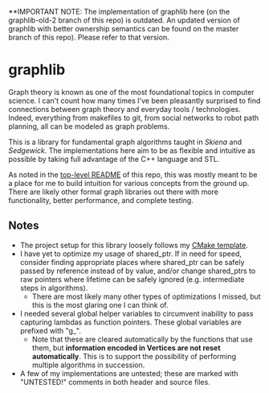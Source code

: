 **IMPORTANT NOTE: The implementation of graphlib here (on the graphlib-old-2 branch of this repo) is outdated. An updated version of graphlib with better ownership semantics can be found on the master branch of this repo). Please refer to that version.

# graphlib

Graph theory is known as one of the most foundational topics in computer science. I can't count how many times I've been pleasantly surprised to find connections between graph theory and everyday tools / technologies. Indeed, everything from makefiles to git, from social networks to robot path planning, all can be modeled as graph problems.

This is a library for fundamental graph algorithms taught in *Skiena* and *Sedgewick*. The implementations here aim to be as flexible and intuitive as possible by taking full advantage of the C++ language and STL.

As noted in the [top-level README](https://github.com/tedklin/back-to-basics/tree/graphlib-dev) of this repo, this was mostly meant to be a place for me to build intuition for various concepts from the ground up. There are likely other formal graph libraries out there with more functionality, better performance, and complete testing.


## Notes

- The project setup for this library loosely follows my [CMake template](https://github.com/tedklin/cmake_sandbox).
- I have yet to optimize my usage of shared_ptr. If in need for speed, consider finding appropriate places where shared_ptr can be safely passed by reference instead of by value, and/or change shared_ptrs to raw pointers where lifetime can be safely ignored (e.g. intermediate steps in algorithms).
    - There are most likely many other types of optimizations I missed, but this is the most glaring one I can think of.
- I needed several global helper variables to circumvent inability to pass capturing lambdas as function pointers. These global variables are prefixed with "g_".
    - Note that these are cleared automatically by the functions that use them, but **information encoded in Vertices are not reset automatically**. This is to support the possibility of performing multiple algorithms in succession.
- A few of my implementations are untested; these are marked with "UNTESTED!" comments in both header and source files.
